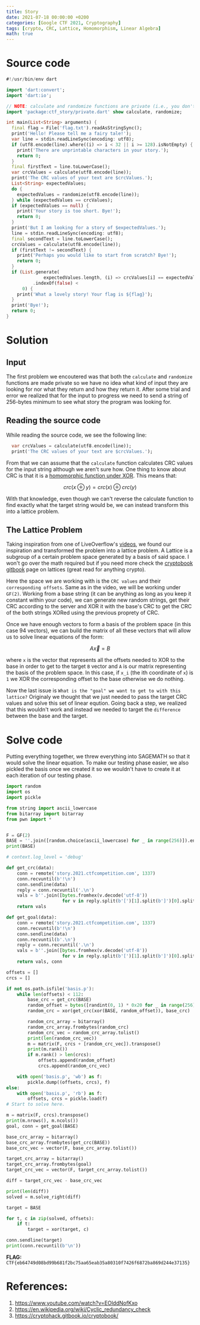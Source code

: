 ```yaml
---
title: Story
date: 2021-07-18 00:00:00 +0200
categories: [Google CTF 2021, Cryptography]
tags: [crypto, CRC, Lattice, Homomorphism, Linear Algebra]
math: true
---
```


# Source code

```dart
#!/usr/bin/env dart

import 'dart:convert';
import 'dart:io';

// NOTE: calculate and randomize functions are private (i.e., you don't have access).
import 'package:ctf_story/private.dart' show calculate, randomize;

int main(List<String> arguments) {
  final flag = File('flag.txt').readAsStringSync();
  print('Hello! Please tell me a fairy tale!');
  var line = stdin.readLineSync(encoding: utf8);
  if (utf8.encode(line).where((i) => i < 32 || i >= 128).isNotEmpty) {
    print('There are unprintable characters in your story.');
    return 0;
  }
  final firstText = line.toLowerCase();
  var crcValues = calculate(utf8.encode(line));
  print('The CRC values of your text are $crcValues.');
  List<String> expectedValues;
  do {
    expectedValues = randomize(utf8.encode(line));
  } while (expectedValues == crcValues);
  if (expectedValues == null) {
    print('Your story is too short. Bye!');
    return 0;
  }
  print('But I am looking for a story of $expectedValues.');
  line = stdin.readLineSync(encoding: utf8);
  final secondText = line.toLowerCase();
  crcValues = calculate(utf8.encode(line));
  if (firstText != secondText) {
    print('Perhaps you would like to start from scratch? Bye!');
    return 0;
  }
  if (List.generate(
              expectedValues.length, (i) => crcValues[i] == expectedValues[i])
          .indexOf(false) <
      0) {
    print('What a lovely story! Your flag is ${flag}');
  }
  print('Bye!');
  return 0;
}

```

# Solution

## Input

The first problem we encoutered was that both the `calculate` and `randomize` functions are made private so we have no idea what kind of input they are looking for nor what they return and how they return it. After some trial and error we realized that for the input to progress we need to send a string of 256-bytes minimum to see what story the program was looking for.

## Reading the source code

While reading the source code, we see the following line:

```dart
  var crcValues = calculate(utf8.encode(line));
  print('The CRC values of your text are $crcValues.');
```

From that we can assume that the `calculate` function calculates CRC values for the input string although we aren't sure how. One thing to know about CRC is that it is a [homomorphic function under XOR][2]. This means that:

$$
crc(x \oplus y) = crc(x) \oplus crc(y)
$$ 

With that knowledge, even though we can't reverse the calculate function to find exactly what the target string would be, we can instead transform this into a lattice problem.

## The Lattice Problem

Taking inspiration from one of LiveOverflow's [videos][1], we found our inspiration and transformed the problem into a lattice problem. A Lattice is a subgroup of a certain problem space generated by a basis of said space. I won't go over the math required but if you need more check the [cryptobook gitbook][3] page on lattices (great read for anything crypto).

Here the space we are working with is the `CRC values` and their `corresponding offsets`. Same as in the video, we will be working under `GF(2)`. Working from a base string (it can be anything as long as you keep it constant within your code), we can generate new random strings, get their CRC according to the server and XOR it with the base's CRC to get the CRC of the both strings XORed using the previous proprety of CRC. 

Once we have enough vectors to form a basis of the problem space (in this case 94 vectors), we can build the matrix of all these vectors that will allow us to solve linear equations of the form:

$$
A \overrightarrow{x} = B
$$

where `x` is the vector that represents all the offsets needed to XOR to the base in order to get to the target `B` vector and `A` is our matrix representing the basis of the problem space. In this case, if `x_i` (the ith coordinate of `x`) is `1` we XOR the corresponding offset to the base otherwise we do nothing. 

Now the last issue is `What is the "goal" we want to get to with this lattice?`
Originaly we thought that we just needed to pass the target CRC values and solve this set of linear eqution. Going back a step, we realized that this wouldn't work and instead we needed to target the `difference` between the base and the target. 

# Solve code

Putting everything together, we threw everything into SAGEMATH so that it would solve the linear equation. To make our testing phase easier, we also pickled the basis once we created it so we wouldn't have to create it at each iteration of our testing phase.

```python
import random
import os
import pickle

from string import ascii_lowercase
from bitarray import bitarray
from pwn import *


F = GF(2)
BASE = ''.join([random.choice(ascii_lowercase) for _ in range(256)]).encode('utf-8')
print(BASE)

# context.log_level = 'debug'

def get_crc(data):
    conn = remote('story.2021.ctfcompetition.com', 1337)
    conn.recvuntil(b'!\n')
    conn.sendline(data)
    reply = conn.recvuntil('.\n')
    vals = b''.join([bytes.fromhex(v.decode('utf-8'))
                     for v in reply.split(b'[')[1].split(b']')[0].split(b',')])
    return vals

def get_goal(data):
    conn = remote('story.2021.ctfcompetition.com', 1337)
    conn.recvuntil(b'!\n')
    conn.sendline(data)
    conn.recvuntil(b'.\n')
    reply = conn.recvuntil('.\n')
    vals = b''.join([bytes.fromhex(v.decode('utf-8'))
                     for v in reply.split(b'[')[1].split(b']')[0].split(b',')])
    return vals, conn

offsets = []
crcs = []

if not os.path.isfile('basis.p'):
    while len(offsets) < 112:
        base_crc = get_crc(BASE)
        random_offset = bytes([randint(0, 1) * 0x20 for _ in range(256)])
        random_crc = xor(get_crc(xor(BASE, random_offset)), base_crc)

        random_crc_array = bitarray()
        random_crc_array.frombytes(random_crc)
        random_crc_vec = random_crc_array.tolist()
        print(len(random_crc_vec))
        m = matrix(F, crcs + [random_crc_vec]).transpose()
        print(m.rank())
        if m.rank() > len(crcs):
            offsets.append(random_offset)
            crcs.append(random_crc_vec)

    with open('basis.p', 'wb') as f:
        pickle.dump((offsets, crcs), f)
else:
    with open('basis.p', 'rb') as f:
        offsets, crcs = pickle.load(f)
# Start to solve here.

m = matrix(F, crcs).transpose()
print(m.nrows(), m.ncols())
goal, conn = get_goal(BASE)

base_crc_array = bitarray()
base_crc_array.frombytes(get_crc(BASE))
base_crc_vec = vector(F, base_crc_array.tolist())

target_crc_array = bitarray()
target_crc_array.frombytes(goal)
target_crc_vec = vector(F, target_crc_array.tolist())

diff = target_crc_vec - base_crc_vec

print(len(diff))
solved = m.solve_right(diff)

target = BASE

for t, c in zip(solved, offsets):
    if t:
        target = xor(target, c)

conn.sendline(target)
print(conn.recvuntil(b'\n'))
```

**FLAG:** `CTF{eb64749d08bd99b681f2bc75aa65eab35a80310f7426f6872ba869d244e37135}`

# References:

1. https://www.youtube.com/watch?v=EOlddNofKxo
2. https://en.wikipedia.org/wiki/Cyclic_redundancy_check
3. https://cryptohack.gitbook.io/cryptobook/

[1]: https://www.youtube.com/watch?v=EOlddNofKxo
[2]: https://en.wikipedia.org/wiki/Cyclic_redundancy_check
[3]: https://cryptohack.gitbook.io/cryptobook/lattices/definitions